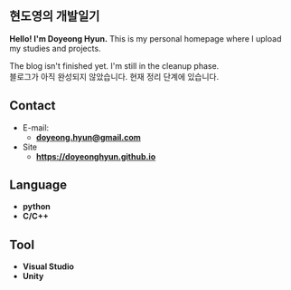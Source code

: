 ## 현도영의 개발일기

**Hello! I'm Doyeong Hyun.** This is my personal homepage where I upload my studies and projects.

<!-- .slide vertical=true -->
The blog isn't finished yet. I'm still in the cleanup phase.<br>
블로그가 아직 완성되지 않았습니다. 현재 정리 단계에 있습니다.

<!-- .slide -->
## Contact
- E-mail:
  - **[doyeong.hyun@gmail.com](mailto:doyeong.hyun@gmail.com)**
- Site
  - **<https://doyeonghyun.github.io>**
<!-- .slide -->

## Language

- **python**
- **C/C++**

<!-- .slide vertical=true -->
## Tool

- **Visual Studio**
- **Unity**
